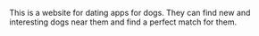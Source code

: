 This is a website for dating apps for dogs. They can find new and interesting dogs near them and find a perfect match for them.
